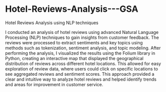 # Hotel-Reviews-Analysis---GSA
Hotel Reviews Analysis using NLP techniques

I conducted an analysis of hotel reviews using advanced Natural Language Processing (NLP) techniques to gain insights from customer feedback. The reviews were processed to extract sentiments and key topics using methods such as tokenization, sentiment analysis, and topic modeling. After performing the analysis, I visualized the results using the Folium library in Python, creating an interactive map that displayed the geographical distribution of reviews across different hotel locations. This allowed for easy exploration of review data, where users could click on specific locations to see aggregated reviews and sentiment scores. This approach provided a clear and intuitive way to analyze hotel reviews and helped identify trends and areas for improvement in customer service.

